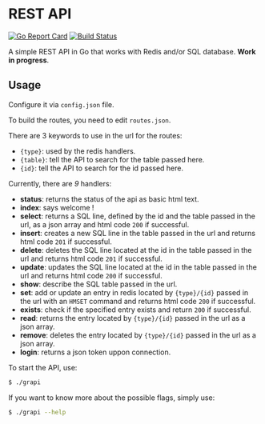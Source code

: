 # REST API
[![Go Report Card](https://goreportcard.com/badge/github.com/ingvaar/grapi)](https://goreportcard.com/report/github.com/ingvaar/grapi)
[![Build Status](https://travis-ci.org/Ingvaar/grapi.svg?branch=master)](https://travis-ci.org/Ingvaar/grapi)

A simple REST API in Go that works with Redis and/or SQL database.
**Work in progress**.

## Usage

Configure it via `config.json` file.

To build the routes, you need to edit `routes.json`.

There are 3 keywords to use in the url for the routes:
* `{type}`: used by the redis handlers.
* `{table}`: tell the API to search for the table passed here.
* `{id}`: tell the API to search for the id passed here. 

Currently, there are *9* handlers:
* **status**: returns the status of the api as basic html text.
* **index**: says welcome !
* **select**: returns a SQL line, defined by the id and the table passed in the url, as a json array and html code `200` if successful.
* **insert**: creates a new SQL line in the table passed in the url and returns html code `201` if successful.
* **delete**: deletes the SQL line located at the id in the table passed in the url and returns html code `201` if successful.
* **update**: updates the SQL line located at the id in the table passed in the url and returns html code `200` if successful.
* **show**: describe the SQL table passed in the url.
* **set**: add or update an entry in redis located by `{type}/{id}` passed in the url with an `HMSET` command and returns html code `200` if successful.
* **exists**: check if the specified entry exists and return `200` if successful.
* **read**: returns the entry located by `{type}/{id}` passed in the url as a json array.
* **remove**: deletes the entry located by `{type}/{id}` passed in the url as a json array.
* **login**: returns a json token uppon connection.

To start the API, use:

```sh
$ ./grapi
```

If you want to know more about the possible flags, simply use:

```sh
$ ./grapi --help
```
